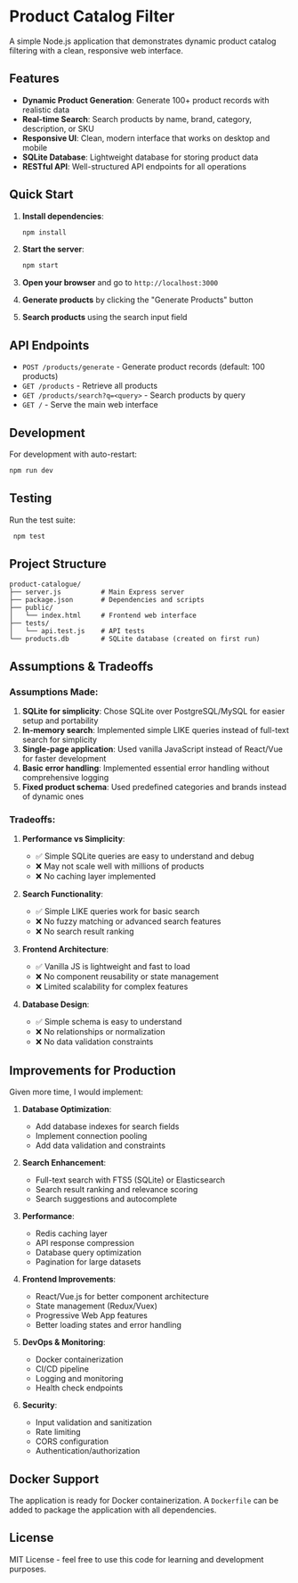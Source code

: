 # Product Catalog Filter

A simple Node.js application that demonstrates dynamic product catalog filtering with a clean, responsive web interface.

## Features

- **Dynamic Product Generation**: Generate 100+ product records with realistic data
- **Real-time Search**: Search products by name, brand, category, description, or SKU
- **Responsive UI**: Clean, modern interface that works on desktop and mobile
- **SQLite Database**: Lightweight database for storing product data
- **RESTful API**: Well-structured API endpoints for all operations

## Quick Start

1. **Install dependencies**:
   ```bash
   npm install
   ```

2. **Start the server**:
   ```bash
   npm start
   ```

3. **Open your browser** and go to `http://localhost:3000`

4. **Generate products** by clicking the "Generate Products" button

5. **Search products** using the search input field

## API Endpoints

- `POST /products/generate` - Generate product records (default: 100 products)
- `GET /products` - Retrieve all products
- `GET /products/search?q=<query>` - Search products by query
- `GET /` - Serve the main web interface

## Development

For development with auto-restart:
```bash
npm run dev
```

## Testing

Run the test suite:
```bash
 npm test
```

## Project Structure

```
product-catalogue/
├── server.js          # Main Express server
├── package.json       # Dependencies and scripts
├── public/
│   └── index.html     # Frontend web interface
├── tests/
│   └── api.test.js    # API tests
└── products.db        # SQLite database (created on first run)
```

## Assumptions & Tradeoffs

### Assumptions Made:
1. **SQLite for simplicity**: Chose SQLite over PostgreSQL/MySQL for easier setup and portability
2. **In-memory search**: Implemented simple LIKE queries instead of full-text search for simplicity
3. **Single-page application**: Used vanilla JavaScript instead of React/Vue for faster development
4. **Basic error handling**: Implemented essential error handling without comprehensive logging
5. **Fixed product schema**: Used predefined categories and brands instead of dynamic ones

### Tradeoffs:
1. **Performance vs Simplicity**: 
   - ✅ Simple SQLite queries are easy to understand and debug
   - ❌ May not scale well with millions of products
   - ❌ No caching layer implemented

2. **Search Functionality**:
   - ✅ Simple LIKE queries work for basic search
   - ❌ No fuzzy matching or advanced search features
   - ❌ No search result ranking

3. **Frontend Architecture**:
   - ✅ Vanilla JS is lightweight and fast to load
   - ❌ No component reusability or state management
   - ❌ Limited scalability for complex features

4. **Database Design**:
   - ✅ Simple schema is easy to understand
   - ❌ No relationships or normalization
   - ❌ No data validation constraints

## Improvements for Production

Given more time, I would implement:

1. **Database Optimization**:
   - Add database indexes for search fields
   - Implement connection pooling
   - Add data validation and constraints

2. **Search Enhancement**:
   - Full-text search with FTS5 (SQLite) or Elasticsearch
   - Search result ranking and relevance scoring
   - Search suggestions and autocomplete

3. **Performance**:
   - Redis caching layer
   - API response compression
   - Database query optimization
   - Pagination for large datasets

4. **Frontend Improvements**:
   - React/Vue.js for better component architecture
   - State management (Redux/Vuex)
   - Progressive Web App features
   - Better loading states and error handling

5. **DevOps & Monitoring**:
   - Docker containerization
   - CI/CD pipeline
   - Logging and monitoring
   - Health check endpoints

6. **Security**:
   - Input validation and sanitization
   - Rate limiting
   - CORS configuration
   - Authentication/authorization

## Docker Support

The application is ready for Docker containerization. A `Dockerfile` can be added to package the application with all dependencies.

## License

MIT License - feel free to use this code for learning and development purposes.
